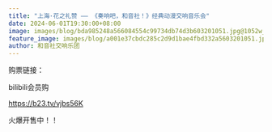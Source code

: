 ```yaml
---
title: "上海·花之礼赞 —— 《奏响吧，和音社！》经典动漫交响音乐会"
date: 2024-06-01T19:30:00+08:00
image: images/blog/bda985248a566084554c99734db74d3b603201051.jpg@1052w_!web-dynamic.avif
feature_image: images/blog/a001e37cbdc285c2d9d1bae4fbd332a5603201051.jpg@856w_15472h.avif
author: 和音社交响乐团
---
```

购票链接：

bilibili会员购

https://b23.tv/vjbs56K


火爆开售中！！